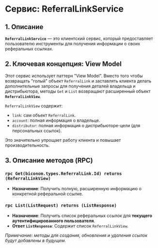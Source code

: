 # Сервис: ReferralLinkService

## 1. Описание

**`ReferralLinkService`** — это клиентский сервис, который предоставляет пользователю инструменты для получения информации о своих реферальных ссылках.

## 2. Ключевая концепция: View Model

Этот сервис использует паттерн "View Model". Вместо того чтобы возвращать "голый" объект `ReferralLink` и заставлять клиента делать дополнительные запросы для получения деталей владельца и дистрибьютора, методы `Get` и `List` возвращают расширенный объект **`ReferralLinkView`**.

`ReferralLinkView` содержит:
- `link`: сам объект `ReferralLink`.
- `account`: полная информация о владельце.
- `distributor`: полная информация о дистрибьюторе-цели (для персональных ссылок).

Это значительно упрощает работу клиента и повышает производительность.

## 3. Описание методов (RPC)

### `rpc Get(biconom.types.ReferralLink.Id) returns (ReferralLinkView)`
- **Назначение**: Получить полную, расширенную информацию о конкретной реферальной ссылке.

### `rpc List(ListRequest) returns (ListResponse)`
- **Назначение**: Получить список реферальных ссылок для **текущего аутентифицированного пользователя**.
- **Ответ `ListResponse`**: Содержит список `ReferralLinkView`.

*Примечание: методы для создания, обновления и удаления ссылок будут добавлены в будущем.*
